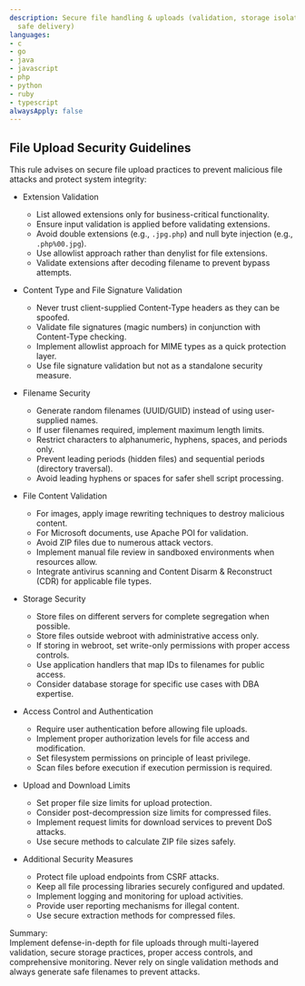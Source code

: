 ```yaml
---
description: Secure file handling & uploads (validation, storage isolation, scanning,
  safe delivery)
languages:
- c
- go
- java
- javascript
- php
- python
- ruby
- typescript
alwaysApply: false
---
```


## File Upload Security Guidelines

This rule advises on secure file upload practices to prevent malicious file attacks and protect system integrity:

- Extension Validation
  - List allowed extensions only for business-critical functionality.
  - Ensure input validation is applied before validating extensions.
  - Avoid double extensions (e.g., `.jpg.php`) and null byte injection (e.g., `.php%00.jpg`).
  - Use allowlist approach rather than denylist for file extensions.
  - Validate extensions after decoding filename to prevent bypass attempts.

- Content Type and File Signature Validation
  - Never trust client-supplied Content-Type headers as they can be spoofed.
  - Validate file signatures (magic numbers) in conjunction with Content-Type checking.
  - Implement allowlist approach for MIME types as a quick protection layer.
  - Use file signature validation but not as a standalone security measure.

- Filename Security
  - Generate random filenames (UUID/GUID) instead of using user-supplied names.
  - If user filenames required, implement maximum length limits.
  - Restrict characters to alphanumeric, hyphens, spaces, and periods only.
  - Prevent leading periods (hidden files) and sequential periods (directory traversal).
  - Avoid leading hyphens or spaces for safer shell script processing.

- File Content Validation
  - For images, apply image rewriting techniques to destroy malicious content.
  - For Microsoft documents, use Apache POI for validation.
  - Avoid ZIP files due to numerous attack vectors.
  - Implement manual file review in sandboxed environments when resources allow.
  - Integrate antivirus scanning and Content Disarm & Reconstruct (CDR) for applicable file types.

- Storage Security
  - Store files on different servers for complete segregation when possible.
  - Store files outside webroot with administrative access only.
  - If storing in webroot, set write-only permissions with proper access controls.
  - Use application handlers that map IDs to filenames for public access.
  - Consider database storage for specific use cases with DBA expertise.

- Access Control and Authentication
  - Require user authentication before allowing file uploads.
  - Implement proper authorization levels for file access and modification.
  - Set filesystem permissions on principle of least privilege.
  - Scan files before execution if execution permission is required.

- Upload and Download Limits
  - Set proper file size limits for upload protection.
  - Consider post-decompression size limits for compressed files.
  - Implement request limits for download services to prevent DoS attacks.
  - Use secure methods to calculate ZIP file sizes safely.

- Additional Security Measures
  - Protect file upload endpoints from CSRF attacks.
  - Keep all file processing libraries securely configured and updated.
  - Implement logging and monitoring for upload activities.
  - Provide user reporting mechanisms for illegal content.
  - Use secure extraction methods for compressed files.

Summary:  
Implement defense-in-depth for file uploads through multi-layered validation, secure storage practices, proper access controls, and comprehensive monitoring. Never rely on single validation methods and always generate safe filenames to prevent attacks.
